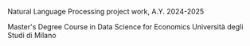 Natural Language Processing project work, A.Y.  2024-2025

Master's Degree Course in Data Science for Economics
Università degli Studi di Milano

